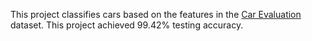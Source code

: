 This project classifies cars based on the features in the [Car Evaluation](https://archive.ics.uci.edu/ml/datasets/car+evaluation) dataset. This project achieved 99.42% testing accuracy.

